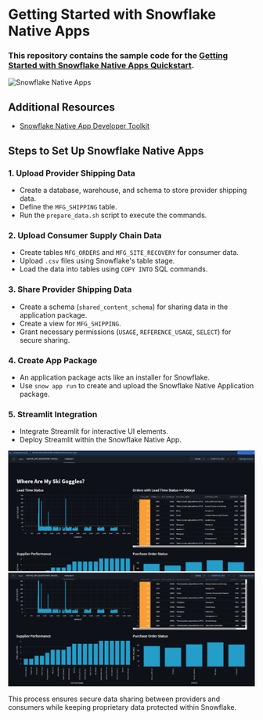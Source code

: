 # Getting Started with Snowflake Native Apps

### This repository contains the sample code for the [Getting Started with Snowflake Native Apps Quickstart](https://quickstarts.snowflake.com/guide/getting_started_with_native_apps/). 

![Snowflake Native Apps](https://quickstarts.snowflake.com/guide/getting_started_with_native_apps/img/edcfa4000a03ae36.png)

## Additional Resources

- [Snowflake Native App Developer Toolkit](https://www.snowflake.com/snowflake-native-app-developer-toolkit/?utm_source=github&utm_medium=github&utm_campaign=na-us-en-eb-developer-toolkit-github)

## Steps to Set Up Snowflake Native Apps

### 1. Upload Provider Shipping Data
- Create a database, warehouse, and schema to store provider shipping data.
- Define the `MFG_SHIPPING` table.
- Run the `prepare_data.sh` script to execute the commands.

### 2. Upload Consumer Supply Chain Data
- Create tables `MFG_ORDERS` and `MFG_SITE_RECOVERY` for consumer data.
- Upload `.csv` files using Snowflake's table stage.
- Load the data into tables using `COPY INTO` SQL commands.

### 3. Share Provider Shipping Data
- Create a schema (`shared_content_schema`) for sharing data in the application package.
- Create a view for `MFG_SHIPPING`.
- Grant necessary permissions (`USAGE`, `REFERENCE_USAGE`, `SELECT`) for secure sharing.

### 4. Create App Package
- An application package acts like an installer for Snowflake.
- Use `snow app run` to create and upload the Snowflake Native Application package.


### 5. Streamlit Integration
- Integrate Streamlit for interactive UI elements.
- Deploy Streamlit within the Snowflake Native App.

![Streamlit Integration](https://github.com/Damg7245-BigDataIntelligence/Snowflake_Labs/blob/main/Snowflake_Lab_03/Images/strreamlit.png)
![Streamlit Integration](https://github.com/Damg7245-BigDataIntelligence/Snowflake_Labs/blob/main/Snowflake_Lab_03/Images/streamlit2.png)


This process ensures secure data sharing between providers and consumers while keeping proprietary data protected within Snowflake.
